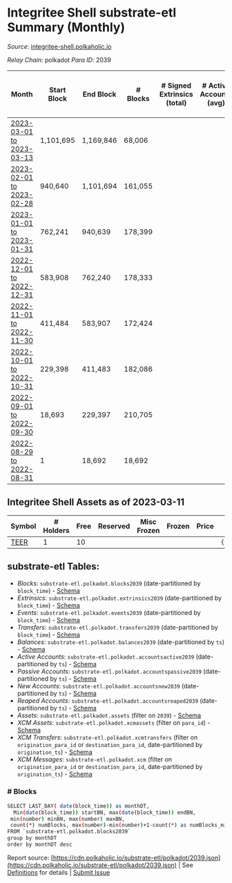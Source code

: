 # Integritee Shell substrate-etl Summary (Monthly)

_Source_: [integritee-shell.polkaholic.io](https://integritee-shell.polkaholic.io)

*Relay Chain*: polkadot
*Para ID*: 2039



| Month | Start Block | End Block | # Blocks | # Signed Extrinsics (total) | # Active Accounts (avg) | # Addresses with Balances (max) | Issues |
| ----- | ----------- | --------- | -------- | --------------------------- | ----------------------- | ------------------------------- | ------ |
| [2023-03-01 to 2023-03-13](/polkadot/2039-integritee-shell/2023-03-31.md) | 1,101,695 | 1,169,846 | 68,006 |  |  | 1 | - 146 (0.21%) |   
| [2023-02-01 to 2023-02-28](/polkadot/2039-integritee-shell/2023-02-28.md) | 940,640 | 1,101,694 | 161,055 |  |  | 1 | -   |   
| [2023-01-01 to 2023-01-31](/polkadot/2039-integritee-shell/2023-01-31.md) | 762,241 | 940,639 | 178,399 |  |  | 1 | -   |   
| [2022-12-01 to 2022-12-31](/polkadot/2039-integritee-shell/2022-12-31.md) | 583,908 | 762,240 | 178,333 |  |  | 1 | -   |   
| [2022-11-01 to 2022-11-30](/polkadot/2039-integritee-shell/2022-11-30.md) | 411,484 | 583,907 | 172,424 |  |  | 1 | -   |   
| [2022-10-01 to 2022-10-31](/polkadot/2039-integritee-shell/2022-10-31.md) | 229,398 | 411,483 | 182,086 |  |  | 1 | -   |   
| [2022-09-01 to 2022-09-30](/polkadot/2039-integritee-shell/2022-09-30.md) | 18,693 | 229,397 | 210,705 |  |  | 1 | -   |   
| [2022-08-29 to 2022-08-31](/polkadot/2039-integritee-shell/2022-08-31.md) | 1 | 18,692 | 18,692 |  |  | 1 | -   |   

## Integritee Shell Assets as of 2023-03-11



| Symbol | # Holders | Free | Reserved | Misc Frozen | Frozen | Price | AssetID | 
| ----- | --------- | ---- | -------- | ----------- | ------ | ----- | --- |
| [TEER](/polkadot/assets/TEER) | 1 | 10  |   |    |   |  |   `{"Token":"TEER"}` | 

## substrate-etl Tables:

* _Blocks_: `substrate-etl.polkadot.blocks2039` (date-partitioned by `block_time`) - [Schema](/schema/balances.json)
* _Extrinsics_: `substrate-etl.polkadot.extrinsics2039` (date-partitioned by `block_time`) - [Schema](/schema/extrinsics.json)
* _Events_: `substrate-etl.polkadot.events2039` (date-partitioned by `block_time`) - [Schema](/schema/events.json)
* _Transfers_: `substrate-etl.polkadot.transfers2039` (date-partitioned by `block_time`) - [Schema](/schema/transfers.json)
* _Balances_: `substrate-etl.polkadot.balances2039` (date-partitioned by `ts`) - [Schema](/schema/balances.json)
* _Active Accounts_: `substrate-etl.polkadot.accountsactive2039` (date-partitioned by `ts`) - [Schema](/schema/accountsactive.json)
* _Passive Accounts_: `substrate-etl.polkadot.accountspassive2039` (date-partitioned by `ts`) - [Schema](/schema/accountspassive.json)
* _New Accounts_: `substrate-etl.polkadot.accountsnew2039` (date-partitioned by `ts`) - [Schema](/schema/accountsnew.json)
* _Reaped Accounts_: `substrate-etl.polkadot.accountsreaped2039` (date-partitioned by `ts`) - [Schema](/schema/accountsreaped.json)
* _Assets_: `substrate-etl.polkadot.assets` (filter on `2039`) - [Schema](/schema/assets.json)
* _XCM Assets_: `substrate-etl.polkadot.xcmassets` (filter on `para_id`) - [Schema](/schema/xcmassets.json)
* _XCM Transfers_: `substrate-etl.polkadot.xcmtransfers` (filter on `origination_para_id` or `destination_para_id`, date-partitioned by `origination_ts`) - [Schema](/schema/xcmtransfers.json)
* _XCM Messages_: `substrate-etl.polkadot.xcm` (filter on `origination_para_id` or `destination_para_id`, date-partitioned by `origination_ts`) - [Schema](/schema/xcm.json)

### # Blocks
```bash
SELECT LAST_DAY( date(block_time)) as monthDT,
  Min(date(block_time)) startBN, max(date(block_time)) endBN, 
 min(number) minBN, max(number) maxBN, 
 count(*) numBlocks, max(number)-min(number)+1-count(*) as numBlocks_missing 
FROM `substrate-etl.polkadot.blocks2039` 
group by monthDT 
order by monthDT desc
```


Report source: [https://cdn.polkaholic.io/substrate-etl/polkadot/2039.json](https://cdn.polkaholic.io/substrate-etl/polkadot/2039.json) | See [Definitions](/DEFINITIONS.md) for details | [Submit Issue](https://github.com/colorfulnotion/substrate-etl/issues)
